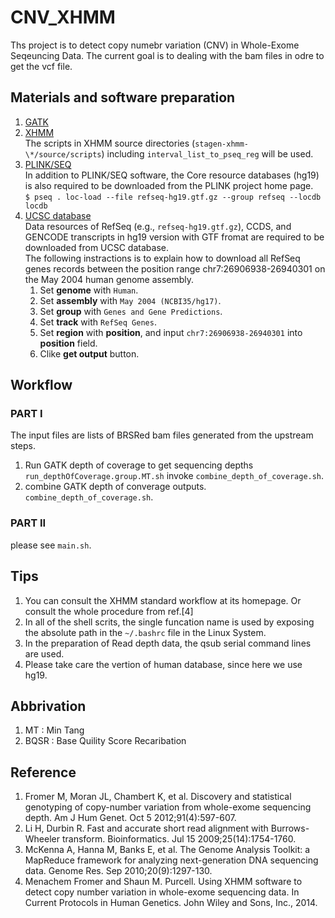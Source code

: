 # CNV_XHMM

Ths project is to detect copy numebr variation (CNV) in Whole-Exome Seqeuncing Data. The current goal is to dealing with the bam files in odre to get the vcf file.


## Materials and software preparation

1. [GATK](https://software.broadinstitute.org/gatk/download/) 
1. [XHMM](http://atgu.mgh.harvard.edu/xhmm/tutorial.shtml) <br />
The scripts in XHMM source directories (`stagen-xhmm-\*/source/scripts`) including `interval_list_to_pseq_reg` will be used.
1. [PLINK/SEQ](http://atgu.mgh.harvard.edu/plinkseq/download.shtml) <br />
In addition to PLINK/SEQ software, the Core resource databases (hg19) is also required to be downloaded from the PLINK project home page.<br />
`$ pseq . loc-load --file refseq-hg19.gtf.gz --group refseq --locdb locdb`
1. [UCSC database](https://genome.ucsc.edu/cgi-bin/hgTables) <br />
Data resources of RefSeq (e.g., `refseq-hg19.gtf.gz`), CCDS, and GENCODE transcripts in hg19 version with GTF fromat are required to be downloaded from UCSC database.<br />
The following instractions is to explain how to download all RefSeq genes records between the position range chr7:26906938-26940301 on the May 2004 human genome assembly.
    1. Set **genome** with `Human`.
    1. Set **assembly** with `May 2004 (NCBI35/hg17)`.
    1. Set **group** with `Genes and Gene Predictions`.
    1. Set **track** with `RefSeq Genes`.
    1. Set **region** with **position**, and input `chr7:26906938-26940301` into **position** field. 
    1. Clike **get output** button.


## Workflow

### PART I
 The input files are lists of BRSRed bam files generated from the upstream steps.  
1. Run GATK depth of coverage to get sequencing depths  
		`run_depthOfCoverage.group.MT.sh` invoke `combine_depth_of_coverage.sh`.  
1. combine GATK depth of converage outputs. `combine_depth_of_coverage.sh`.  

### PART II

please see `main.sh`. 

## Tips

1. You can consult the XHMM standard workflow at its homepage. Or consult the whole procedure from ref.[4]
1. In all of the shell scrits, the single funcation name is used by exposing the absolute path in the `~/.bashrc` file in the Linux System.
1. In the preparation of Read depth data, the qsub serial command lines are used.
1. Please take care the vertion of human database, since here we use hg19.
## Abbrivation

1. MT : Min Tang
1. BQSR : Base Quility Score Recaribation

## Reference

1.	Fromer M, Moran JL, Chambert K, et al. Discovery and statistical genotyping of copy-number variation from whole-exome sequencing depth. Am J Hum Genet. Oct 5 2012;91(4):597-607. 
1.	Li H, Durbin R. Fast and accurate short read alignment with Burrows-Wheeler transform. Bioinformatics. Jul 15 2009;25(14):1754-1760.
1.	McKenna A, Hanna M, Banks E, et al. The Genome Analysis Toolkit: a MapReduce framework for analyzing next-generation DNA sequencing data. Genome Res. Sep 2010;20(9):1297-130.
1.  Menachem Fromer and Shaun M. Purcell. Using XHMM software to detect copy number variation in whole-exome sequencing data. In Current Protocols in Human Genetics. John Wiley and Sons, Inc., 2014.
